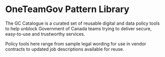 # OneTeamGov Pattern Library
The GC Catalogue is a curated set of reusable digital and data policy tools to help unblock Government of Canada teams trying to deliver secure, easy-to-use and trustworthy services. 

Policy tools here range from sample legal wording for use in vendor contracts to updated job descriptions available for reuse. 
